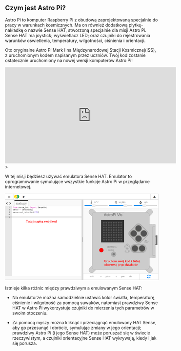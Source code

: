 ## Czym jest Astro Pi?

Astro Pi to komputer Raspberry Pi z obudową zaprojektowaną specjalnie do pracy w warunkach kosmicznych. Ma on również dodatkową płytkę-nakładkę o nazwie Sense HAT, stworzoną specjalnie dla misji Astro Pi. Sense HAT ma joystick; wyświetlacz LED; oraz czujniki do rejestrowania warunków oświetlenia, temperatury, wilgotności, ciśnienia i orientacji.

Oto oryginalne Astro Pi Mark I na Międzynarodowej Stacji Kosmicznej(ISS), z uruchomionym kodem napisanym przez uczniów. Twój kod zostanie ostatecznie uruchomiony na nowej wersji komputerów Astro Pi!


<iframe width="560" height="315" src="https://www.youtube.com/embed/4ykbAJeGPMM" frameborder="0" allow="accelerometer; autoplay; encrypted-media; gyroscope; picture-in-picture" allowfullscreen mark="crwd-mark"></iframe>>

W tej misji będziesz używać emulatora Sense HAT. Emulator to oprogramowanie symulujące wszystkie funkcje Astro Pi w przeglądarce internetowej.

![Opisany zrzut ekranu emulatora Sense HAT z okienkiem kodu po lewej stronie i emulatorem po prawej stronie.](images/sense-hat-emulator.png)

Istnieje kilka różnic między prawdziwym a emulowanym Sense HAT:

- Na emulatorze można samodzielnie ustawić kolor światła, temperaturę, ciśnienie i wilgotność za pomocą suwaków, natomiast prawdziwy Sense HAT w Astro Pi wykorzystuje czujniki do mierzenia tych parametrów w swoim otoczeniu.

- Za pomocą myszy można kliknąć i przeciągnąć emulowany HAT Sense, aby go przesunąć i obrócić, symulując zmiany w jego orientacji; prawdziwy Astro Pi (i jego Sense HAT) może poruszać się w świecie rzeczywistym, a czujniki orientacyjne Sense HAT wykrywają, kiedy i jak się porusza.
